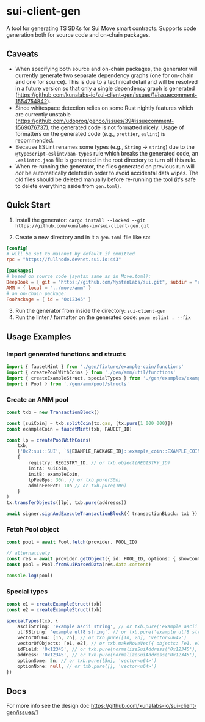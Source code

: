 # sui-client-gen

A tool for generating TS SDKs for Sui Move smart contracts. Supports code generation both for source code and on-chain packages.

## Caveats
- When specifying both source and on-chain packages, the generator will currently generate two separate dependency graphs (one for on-chain and one for source). This is due to a technical detail and will be resolved in a future version so that only a single dependency graph is generated (https://github.com/kunalabs-io/sui-client-gen/issues/1#issuecomment-1554754842).
- Since whitespace detection relies on some Rust nightly features which are currently unstable (https://github.com/udoprog/genco/issues/39#issuecomment-1569076737), the generated code is not formatted nicely. Usage of formatters on the generated code (e.g., `prettier`, `eslint`) is recommended.
- Because ESLint renames some types (e.g., `String` -> `string`) due to the `@typescript-eslint/ban-types` rule which breaks the generated code, an `.eslintrc.json` file is generated in the root directory to turn off this rule.
- When re-running the generator, the files generated on previous run will *not* be automatically deleted in order to avoid accidental data wipes. The old files should be deleted manually before re-running the tool (it's safe to delete everything aside from `gen.toml`).

## Quick Start

1) Install the generator: `cargo install --locked --git https://github.com/kunalabs-io/sui-client-gen.git`

2) Create a new directory and in it a `gen.toml` file like so:

```toml
[config]
# will be set to mainnet by default if ommitted
rpc = "https://fullnode.devnet.sui.io:443"

[packages]
# based on source code (syntax same as in Move.toml):
DeepBook = { git = "https://github.com/MystenLabs/sui.git", subdir = "crates/sui-framework/packages/deepbook", rev = "releases/sui-v1.4.0-release" }
AMM = { local = "../move/amm" }
# an on-chain package:
FooPackage = { id = "0x12345" }
```

3) Run the generator from inside the directory: `sui-client-gen`
4) Run the linter / formatter on the generated code: `pnpm eslint . --fix`

## Usage Examples

### Import generated functions and structs
```ts
import { faucetMint } from './gen/fixture/example-coin/functions'
import { createPoolWithCoins } from './gen/amm/util/functions'
import { createExampleStruct, specialTypes } from './gen/examples/examples/functions'
import { Pool } from './gen/amm/pool/structs'
```

### Create an AMM pool
```ts
const txb = new TransactionBlock()

const [suiCoin] = txb.splitCoin(tx.gas, [tx.pure(1_000_000)])
const exampleCoin = faucetMint(txb, FAUCET_ID)

const lp = createPoolWithCoins(
    txb,
    ['0x2:sui::SUI', `${EXAMPLE_PACKAGE_ID}::example_coin::EXAMPLE_COIN`],
    {
        registry: REGISTRY_ID, // or txb.object(REGISTRY_ID)
        initA: suiCoin,
        initB: exampleCoin,
        lpFeeBps: 30n, // or txb.pure(30n)
        adminFeePct: 10n // or txb.pure(10n)
    }
)
tx.transferObjects([lp], txb.pure(addresss))

await signer.signAndExecuteTransactionBlock({ transactionBLock: txb })
```

### Fetch Pool object
```ts
const pool = await Pool.fetch(provider, POOL_ID)

// alternatively
const res = await provider.getObject({ id: POOL_ID, options: { showContent: true } })
const pool = Pool.fromSuiParsedData(res.data.content)

console.log(pool)
```

### Special types

```ts
const e1 = createExampleStruct(txb)
const e2 = createExampleStruct(txb)

specialTypes(txb, {
    asciiString: 'example ascii string', // or txb.pure('example ascii string', BCS.STRING)
    utf8String: 'example utf8 string', // or txb.pure('example utf8 string', BCS.STRING)
    vectorOfU64: [1n, 2n], // or txb.pure([1n, 2n], 'vector<u64>')
    vectorOfObjects: [e1, e2], // or txb.makeMoveVec({ objects: [e1, e2], type: ExampleStruct.$typeName })
    idField: '0x12345', // or txb.pure(normalizeSuiAddress('0x12345'), BCS.ADDRESS)
    address: '0x12345', // or txb.pure(normalizeSuiAddress('0x12345'), BCS.ADDRESS)
    optionSome: 5n, // or txb.pure([5n], 'vector<u64>')
    optionNone: null, // or txb.pure([], 'vector<u64>')
})
```

## Docs

For more info see the design doc https://github.com/kunalabs-io/sui-client-gen/issues/1
